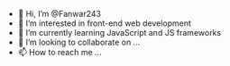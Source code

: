 - 👋 Hi, I’m @Fanwar243
- 👀 I’m interested in front-end web development
- 🌱 I’m currently learning JavaScript and JS frameworks
- 💞️ I’m looking to collaborate on ...
- 📫 How to reach me ...

<!---
Fanwar243/Fanwar243 is a ✨ special ✨ repository because its `README.md` (this file) appears on your GitHub profile.
You can click the Preview link to take a look at your changes.
--->
